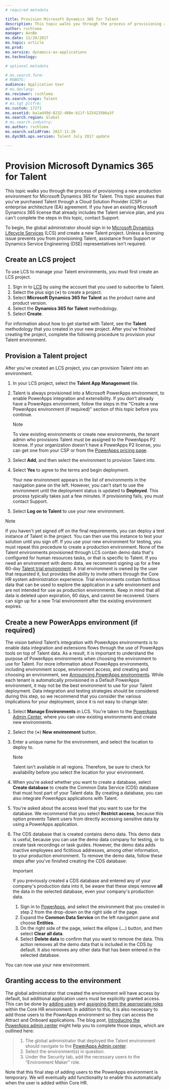 ```yaml
---
# required metadata

title: Provision Microsoft Dynamics 365 for Talent
description: This topic walks you through the process of provisioning a new environment for Microsoft Dynamics 365 for Talent. 
author: rschloma
manager: AnnBe
ms.date: 11/20/2017
ms.topic: article
ms.prod: 
ms.service: dynamics-ax-applications
ms.technology: 

# optional metadata

# ms.search.form: 
# ROBOTS: 
audience: Application User
# ms.devlang: 
ms.reviewer: rschloma
ms.search.scope: Talent
# ms.tgt_pltfrm: 
ms.custom: 17271
ms.assetid: ba1ad49d-8232-400e-b11f-525423506a3f
ms.search.region: Global
# ms.search.industry: 
ms.author: rschloma
ms.search.validFrom: 2017-11-20
ms.dyn365.ops.version: Talent July 2017 update

---
```

# Provision Microsoft Dynamics 365 for Talent
This topic walks you through the process of provisioning a new production environment for Microsoft Dynamics 365 for Talent. This topic assumes that you've purchased Talent through a Cloud Solution Provider (CSP) or enterprise architecture (EA) agreement. If you have an existing Microsoft Dynamics 365 license that already includes the Talent service plan, and you can't complete the steps in this topic, contact Support.

To begin, the global administrator should sign in to [Microsoft Dynamics Lifecycle Services](http://lcs.dynamics.com) (LCS) and create a new Talent project. Unless a licensing issue prevents you from provisioning Talent, assistance from Support or Dynamics Service Engineering (DSE) representatives isn't required.

## Create an LCS project
To use LCS to manage your Talent environments, you must first create an LCS project.

1. Sign in to [LCS](https://lcs.dynamics.com/Logon/Index) by using the account that you used to subscribe to Talent.
2. Select the plus sign (**+**) to create a project.
3. Select **Microsoft Dynamics 365 for Talent** as the product name and product version.
4. Select the **Dynamics 365 for Talent** methodology.
5. Select **Create**.

For information about how to get started with Talent, see the **Talent** methodology that you created in your new project. After you've finished creating the project, complete the following procedure to provision your Talent environment.

## Provision a Talent project
After you've created an LCS project, you can provision Talent into an environment.

1. In your LCS project, select the **Talent App Management** tile.
2. Talent is always provisioned into a Microsoft PowerApps environment, to enable PowerApps integration and extensibility. If you don't already have a PowerApps environment, follow the steps in the "Create a new PowerApps environment (if required)" section of this topic before you continue.

    > [!NOTE]
    > To view existing environments or create new environments, the tenant admin who provisions Talent must be assigned to the PowerApps P2 license. If your organization doesn't have a PowerApps P2 license, you can get one from your CSP or from the [PowerApps pricing page](https://powerapps.microsoft.com/en-us/pricing/).

3. Select **Add**, and then select the environment to provision Talent into.
4. Select **Yes** to agree to the terms and begin deployment.

    Your new environment appears in the list of environments in the navigation pane on the left. However, you can't start to use the environment until the deployment status is updated to **Deployed**. This process typically takes just a few minutes. If provisioning fails, you must contact Support.

6. Select **Log on to Talent** to use your new environment.

> [!NOTE]
> If you haven't yet signed off on the final requirements, you can deploy a test instance of Talent in the project. You can then use this instance to test your solution until you sign off. If you use your new environment for testing, you must repeat this procedure to create a production environment. None of the Talent environments provisioned through LCS contain demo data that's configured for human resources tasks, or that is specific to Talent. If you need an environment with demo data, we recomment signing up for a free 60-day [Talent trial environment](https://dynamics.microsoft.com/en-us/talent/overview/).  A trial environment is owned by the user that requested it, but provides the ability to invite others through the Core HR system administration experience. Trial environments contain fictitious data that can be used to explore the application in a safe environment and are not intended for use as production environments.  Keep in mind that all data is deleted upon expiration, 60 days, and cannot be recovered.  Users can sign up for a new Trial environment after the existing environment expires.

## Create a new PowerApps environment (if required)

The vision behind Talent’s integration with PowerApps environments is to enable data integration and extensions flows through the use of PowerApps tools on top of Talent data. As a result, it is important to understand the purpose of PowerApps environments when choosing the environment to use for Talent. For more information about PowerApps environments, including environment scope, environment access, and creating and choosing an environment, see [Announcing PowerApps environments](https://powerapps.microsoft.com/en-us/blog/powerapps-environments/).  While each tenant is automatically provisioned in a Default PowerApps environment, it may not be the best environment to use for your Talent deployment. Data integration and testing strategies should be considered during this step, so we recommend that you consider the various implications for your deployment, since it is not easy to change later.

1. Select **Manage Environments** in LCS. You're taken to the [PowerApps Admin Center](https://preview.admin.powerapps.com/environments), where you can view existing environments and create new environments.
2. Select the (**+**) **New environment** button.
3. Enter a unique name for the environment, and select the location to deploy to.

    > [!NOTE]
    > Talent isn't available in all regions. Therefore, be sure to check for availability before you select the location for your environment.

4. When you're asked whether you want to create a database, select **Create database** to create the Common Data Service (CDS) database that must host part of your Talent data. By creating a database, you can also integrate PowerApps applications with Talent.
5. You're asked about the access level that you want to use for the database. We recommend that you select **Restrict access**, because this option prevents Talent users from directly accessing sensitive data by using a PowerApps application.
6. The CDS database that is created contains demo data. This demo data is useful, because you can use the demo data company for testing, or to create task recordings or task guides. However, the demo data adds inactive employees and fictitious addresses, among other information, to your production environment. To remove the demo data, follow these steps after you've finished creating the CDS database:

    > [!IMPORTANT]
    > If you previously created a CDS database and entered any of your company's production data into it, be aware that these steps remove **all** the data in the selected database, even your company's production data.

    1. Sign in to [PowerApps](https://preview.web.powerapps.com/home), and select the environment that you created in step 2 from the drop-down on the right side of the page.
    2. Expand the **Common Data Service** on the left navigation pane and choose **Entities**.
    3. On the right side of the page, select the ellipse (**…**) button, and then select **Clear all data**.
    4. Select **Delete data** to confirm that you want to remove the data. This action removes all the demo data that is included in the CDS by default. It also removes any other data that has been entered in the selected database.
    
You can now use your new environment.

## Granting access to the environment
The global administrator that created the environment will have access by default, but additional application users must be explicitly granted access. This can be done by [adding users](../dev-itpro/sysadmin/tasks/create-new-users.md) and [assigning them the appropriate roles](../dev-itpro/sysadmin/tasks/assign-users-security-roles.md) within the Core HR environment. In addition to this, it is also necessary to add those users to the PowerApps environment so they can access the Attract and Onboard applications.  The blog post, [Introducing the PowerApps admin center](https://powerapps.microsoft.com/en-us/blog/introducing-admin-center-for-powerapps/) might help you to complete those steps, which are outlined here:

> 1.	The global administrator that deployed the Talent environment should navigate to the [PowerApps Admin center](https://preview.admin.powerapps.com/environments).   
> 2.	Select the environment(s) in question.
> 3.	Under the Security tab, add the necessary users to the “Environment Maker” role.

Note that this final step of adding users to the PowerApps environment is temporary. We will eventually add functionality to enable this automatically when the user is added within Core HR.

